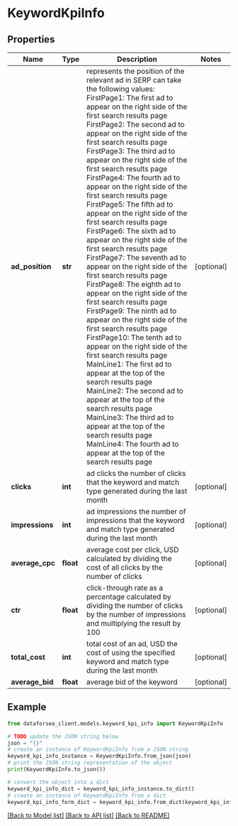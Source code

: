 # KeywordKpiInfo


## Properties

Name | Type | Description | Notes
------------ | ------------- | ------------- | -------------
**ad_position** | **str** | represents the position of the relevant ad in SERP can take the following values: FirstPage1: The first ad to appear on the right side of the first search results page FirstPage2: The second ad to appear on the right side of the first search results page FirstPage3: The third ad to appear on the right side of the first search results page FirstPage4: The fourth ad to appear on the right side of the first search results page FirstPage5: The fifth ad to appear on the right side of the first search results page FirstPage6: The sixth ad to appear on the right side of the first search results page FirstPage7: The seventh ad to appear on the right side of the first search results page FirstPage8: The eighth ad to appear on the right side of the first search results page FirstPage9: The ninth ad to appear on the right side of the first search results page FirstPage10: The tenth ad to appear on the right side of the first search results page MainLine1: The first ad to appear at the top of the search results page MainLine2: The second ad to appear at the top of the search results page MainLine3: The third ad to appear at the top of the search results page MainLine4: The fourth ad to appear at the top of the search results page | [optional] 
**clicks** | **int** | ad clicks the number of clicks that the keyword and match type generated during the last month | [optional] 
**impressions** | **int** | ad impressions the number of impressions that the keyword and match type generated during the last month | [optional] 
**average_cpc** | **float** | average cost per click, USD calculated by dividing the cost of all clicks by the number of clicks | [optional] 
**ctr** | **float** | click-through rate as a percentage calculated by dividing the number of clicks by the number of impressions and multiplying the result by 100 | [optional] 
**total_cost** | **int** | total cost of an ad, USD the cost of using the specified keyword and match type during the last month | [optional] 
**average_bid** | **float** | average bid of the keyword | [optional] 

## Example

```python
from dataforseo_client.models.keyword_kpi_info import KeywordKpiInfo

# TODO update the JSON string below
json = "{}"
# create an instance of KeywordKpiInfo from a JSON string
keyword_kpi_info_instance = KeywordKpiInfo.from_json(json)
# print the JSON string representation of the object
print(KeywordKpiInfo.to_json())

# convert the object into a dict
keyword_kpi_info_dict = keyword_kpi_info_instance.to_dict()
# create an instance of KeywordKpiInfo from a dict
keyword_kpi_info_form_dict = keyword_kpi_info.from_dict(keyword_kpi_info_dict)
```
[[Back to Model list]](../README.md#documentation-for-models) [[Back to API list]](../README.md#documentation-for-api-endpoints) [[Back to README]](../README.md)


